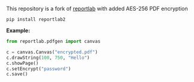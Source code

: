 This repository is a fork of [reportlab](https://bitbucket.org/rptlab/reportlab/src/default/) with added AES-256 PDF encryption

```
pip install reportlab2
```

**Example:**
```python
from reportlab.pdfgen import canvas

c = canvas.Canvas("encrypted.pdf")
c.drawString(100, 750, "Hello")
c.showPage()
c.setEncrypt("password")
c.save()
```

